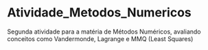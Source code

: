 # Atividade_Metodos_Numericos
Segunda atividade para a matéria de Métodos Numéricos, avaliando conceitos como Vandermonde, Lagrange e MMQ (Least Squares)

